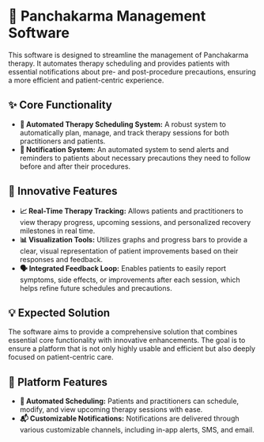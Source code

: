 # **🌿 Panchakarma Management Software**

This software is designed to streamline the management of Panchakarma therapy. It automates therapy scheduling and provides patients with essential notifications about pre- and post-procedure precautions, ensuring a more efficient and patient-centric experience.

## **✨ Core Functionality**

* **📅 Automated Therapy Scheduling System:** A robust system to automatically plan, manage, and track therapy sessions for both practitioners and patients.  
* **🔔 Notification System:** An automated system to send alerts and reminders to patients about necessary precautions they need to follow before and after their procedures.

## **🚀 Innovative Features**

* **📈 Real-Time Therapy Tracking:** Allows patients and practitioners to view therapy progress, upcoming sessions, and personalized recovery milestones in real time.  
* **📊 Visualization Tools:** Utilizes graphs and progress bars to provide a clear, visual representation of patient improvements based on their responses and feedback.  
* **🗣️ Integrated Feedback Loop:** Enables patients to easily report symptoms, side effects, or improvements after each session, which helps refine future schedules and precautions.

## **💡 Expected Solution**

The software aims to provide a comprehensive solution that combines essential core functionality with innovative enhancements. The goal is to ensure a platform that is not only highly usable and efficient but also deeply focused on patient-centric care.

## **📱 Platform Features**

* **📅 Automated Scheduling:** Patients and practitioners can schedule, modify, and view upcoming therapy sessions with ease.  
* **📬 Customizable Notifications:** Notifications are delivered through various customizable channels, including in-app alerts, SMS, and email.